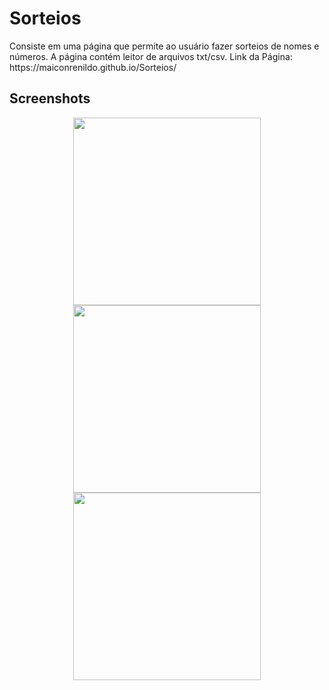 # Sorteios

<p>Consiste em uma página que permite ao usuário fazer sorteios de nomes e números. A página contém leitor de arquivos txt/csv. Link da Página: https://maiconrenildo.github.io/Sorteios/<p>


## Screenshots
<div align="center" >
<img width="300px" src="https://user-images.githubusercontent.com/63758491/127524685-9e91f8ef-06c7-4fa7-9d7b-7d199b1ee60e.jpeg"/>
<img width="300px" src="https://user-images.githubusercontent.com/63758491/127525510-b48f17db-2f38-4453-acb0-bcbe881fc5d6.jpeg"/>
<img width="300px" src="https://user-images.githubusercontent.com/63758491/127525523-94ebbb16-4e79-428e-86ea-89e588b22af2.jpeg"/>
</div>
